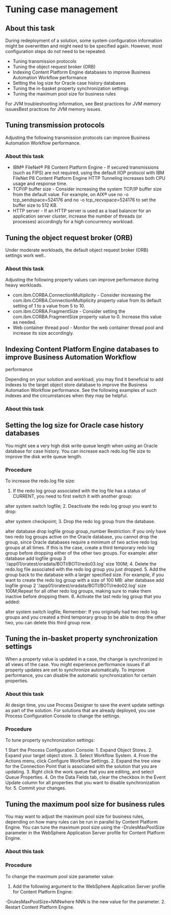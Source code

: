 # Tuning case management

## About this task

During redeployment of a solution, some system configuration information might be overwritten and
might need to be specified again. However, most configuration steps do not need to be repeated.

- Tuning transmission protocols
- Tuning the object request broker (ORB)
- Indexing Content Platform Engine databases to improve Business Automation Workflow performance
- Setting the log size for Oracle case history databases
- Tuning the in-basket property synchronization settings
- Tuning the maximum pool size for business rules

For JVM troubleshooting information, see Best practices for JVM memory issuesBest practices for JVM memory issues.

## Tuning transmission protocols

Adjusting the following transmission protocols can improve Business Automation Workflow performance.

### About this task

- IBM®
FileNet® P8
Content Platform Engine - If secured
transmissions (such as FIPS) are not required, using the default IIOP protocol with IBM
FileNet P8
Content Platform Engine HTTP Tunneling
increases both CPU usage and response time.
- TCP/IP buffer size - Consider increasing the system TCP/IP buffer size from the default
value. For example, on AIX® use no -o
tcp\_sendspace=524176 and no -o tcp\_recvspace=524176 to set the buffer size
to 512 KB.
- HTTP server - If an HTTP server is used as a load balancer for an application server
cluster, increase the number of threads (or processes) accordingly for a high concurrency
workload.

## Tuning the object request broker (ORB)

Under moderate workloads, the default object request broker (ORB) settings work well..

### About this task

Adjusting the following property values can improve performance during heavy workloads.

- com.ibm.CORBA.ConnectionMultiplicity - Consider increasing the
com.ibm.CORBA.ConnectionMultiplicity property value from its default setting of
1 to a value from 5 to 10.
- com.ibm.CORBA.FragmentSize - Consider setting the
com.ibm.CORBA.FragmentSize property value to 0. Increase this value as needed.
- Web container thread pool - Monitor the web container thread pool and increase its size
accordingly.

## Indexing Content Platform Engine databases to improve Business Automation Workflow
performance

Depending on your solution and workload, you may find it beneficial to add indexes to the
target object store database to improve the Business Automation Workflow performance. See the
following examples of such indexes and the circumstances when they may be helpful.

### About this task

## Setting the log size for Oracle case history databases

You might see a very high disk write queue length when using an Oracle database for case
history. You can increase each redo.log file size to improve the disk write
queue length.

### Procedure

To increase the redo.log file size:

1. If the redo log group associated with the log file has a status of CURRENT,
you need to first switch it with another group:

alter system switch logfile;
2. Deactivate the redo log group you want to drop:

alter system checkpoint;
3. Drop the redo log group from the database.

alter database drop logfile group group\_number
Restriction: If you only have two redo log groups active on the Oracle database, you
cannot drop the group, since Oracle databases require a minimum of two active redo log groups at all
times. If this is the case, create a third temporary redo log group before dropping either of the
other two groups. For example:
alter database add logfile group 3 '/app01/oratest/oradata/BOTI/BOTI/redo03.log' size 100M;
4. Delete the redo.log file associated with the redo log group you just
dropped.
5. Add the group back to the database with a larger specified size.
For example, if you want to create the redo log group with a size of 100 MB:
alter database add logfile group 2 '/app01/oratest/oradata/BOTI/BOTI/redo02.log' size 100M;Repeat
for all other redo log groups, making sure to make them inactive before dropping them.
6. Activate the last redo log group that you added:

alter system switch logfile;
Remember: If you originally had two redo log groups and you created a third temporary
group to be able to drop the other two, you can delete this third group now.

## Tuning the in-basket property synchronization settings

When a property value is updated in a case, the change is synchronized in all views of
the case. You might experience performance issues if all property updates are set to synchronize
automatically. To improve performance, you can disable the automatic synchronization for certain
properties.

### About this task

At design time, you use Process Designer to save the
event update settings as part of the solution. For solutions that are already deployed, you use
Process Configuration Console to change the settings.

### Procedure

To tune property synchronization settings:

1 Start the Process Configuration Console:
    1. Expand Object Stores.
    2. Expand your target object store.
    3. Select Workflow System.
    4. From the Actions menu, click Configure Workflow
Settings.
2. Expand the tree view for the Connection Point that is associated with the solution that you are
updating.
3. Right click the work queue that you are editing, and select Queue
Properties.
4. On the Data Fields tab, clear the checkbox in the Event Update column for
all properties that you want to disable synchronization for.
5. Commit your changes.

## Tuning the maximum pool size for business rules

You may want to adjust the maximum pool size for business rules, depending on how many
rules can be run in parallel by Content Platform Engine. You can tune the maximum
pool size using the -DrulesMaxPoolSize parameter in the WebSphere Application
Server profile for Content Platform Engine.

### About this task

### Procedure

To change the maximum pool size parameter value:

1. Add the following argument to the WebSphere Application
Server profile for Content Platform Engine:

-DrulesMaxPoolSize=NNNwhere NNN is the new value for the
parameter.
2. Restart Content Platform Engine.